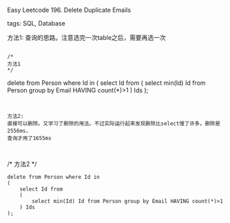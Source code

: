 
Easy Leetcode 196. Delete Duplicate Emails

tags: SQL, Database

方法1:
查询的思路。注意选完一次table之后，需要再选一次



```

/*
方法1
*/
```
delete from Person where Id in
(
    select Id from 
    (
        select min(Id) Id from Person group by Email HAVING count(*)>1
    ) Ids
);

```


方法2:
直接可以删除。又学习了删除的用法。不过实际运行起来发现删除比select慢了许多。删除是2556ms，
查询才用了1655ms



```

/*
方法2
*/
```
delete from Person where Id in
(
    select Id from 
    (
        select min(Id) Id from Person group by Email HAVING count(*)>1
    ) Ids
);

```




